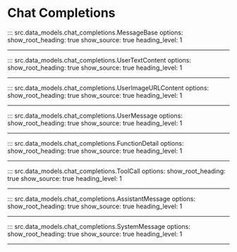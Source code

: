 # Chat Completions

::: src.data_models.chat_completions.MessageBase
    options:
        show_root_heading: true
        show_source: true
        heading_level: 1

---

::: src.data_models.chat_completions.UserTextContent
    options:
        show_root_heading: true
        show_source: true
        heading_level: 1

---

::: src.data_models.chat_completions.UserImageURLContent
    options:
        show_root_heading: true
        show_source: true
        heading_level: 1

---

::: src.data_models.chat_completions.UserMessage
    options:
        show_root_heading: true
        show_source: true
        heading_level: 1

---

::: src.data_models.chat_completions.FunctionDetail
    options:
        show_root_heading: true
        show_source: true
        heading_level: 1

---

::: src.data_models.chat_completions.ToolCall
    options:
        show_root_heading: true
        show_source: true
        heading_level: 1

---

::: src.data_models.chat_completions.AssistantMessage
    options:
        show_root_heading: true
        show_source: true
        heading_level: 1

---

::: src.data_models.chat_completions.SystemMessage
    options:
        show_root_heading: true
        show_source: true
        heading_level: 1

---
